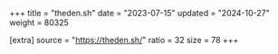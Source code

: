 +++
title = "theden.sh"
date = "2023-07-15"
updated = "2024-10-27"
weight = 80325

[extra]
source = "https://theden.sh/"
ratio = 32
size = 78
+++
